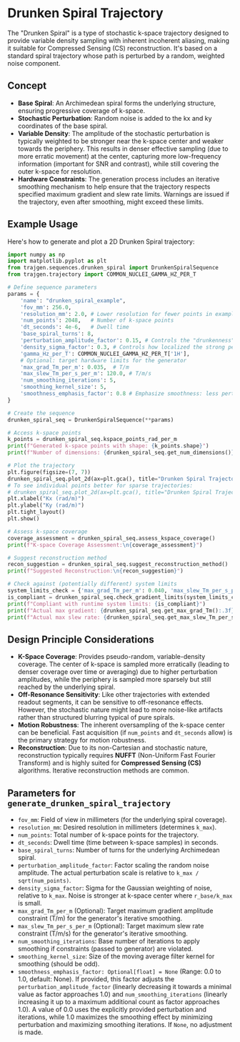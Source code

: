 # Drunken Spiral Trajectory

The "Drunken Spiral" is a type of stochastic k-space trajectory designed to provide variable density sampling with inherent incoherent aliasing, making it suitable for Compressed Sensing (CS) reconstruction. It's based on a standard spiral trajectory whose path is perturbed by a random, weighted noise component.

## Concept

-   **Base Spiral**: An Archimedean spiral forms the underlying structure, ensuring progressive coverage of k-space.
-   **Stochastic Perturbation**: Random noise is added to the kx and ky coordinates of the base spiral.
-   **Variable Density**: The amplitude of the stochastic perturbation is typically weighted to be stronger near the k-space center and weaker towards the periphery. This results in denser effective sampling (due to more erratic movement) at the center, capturing more low-frequency information (important for SNR and contrast), while still covering the outer k-space for resolution.
-   **Hardware Constraints**: The generation process includes an iterative smoothing mechanism to help ensure that the trajectory respects specified maximum gradient and slew rate limits. Warnings are issued if the trajectory, even after smoothing, might exceed these limits.

## Example Usage

Here's how to generate and plot a 2D Drunken Spiral trajectory:

```python
import numpy as np
import matplotlib.pyplot as plt
from trajgen.sequences.drunken_spiral import DrunkenSpiralSequence
from trajgen.trajectory import COMMON_NUCLEI_GAMMA_HZ_PER_T

# Define sequence parameters
params = {
    'name': "drunken_spiral_example",
    'fov_mm': 256.0,
    'resolution_mm': 2.0, # Lower resolution for fewer points in example
    'num_points': 2048,   # Number of k-space points
    'dt_seconds': 4e-6,   # Dwell time
    'base_spiral_turns': 8,
    'perturbation_amplitude_factor': 0.15, # Controls the "drunkenness"
    'density_sigma_factor': 0.3, # Controls how localized the strong perturbation is
    'gamma_Hz_per_T': COMMON_NUCLEI_GAMMA_HZ_PER_T['1H'],
    # Optional: target hardware limits for the generator
    'max_grad_Tm_per_m': 0.035,  # T/m
    'max_slew_Tm_per_s_per_m': 120.0, # T/m/s
    'num_smoothing_iterations': 5,
    'smoothing_kernel_size': 5,
    'smoothness_emphasis_factor': 0.8 # Emphasize smoothness: less perturbation, more smoothing
}

# Create the sequence
drunken_spiral_seq = DrunkenSpiralSequence(**params)

# Access k-space points
k_points = drunken_spiral_seq.kspace_points_rad_per_m
print(f"Generated k-space points with shape: {k_points.shape}")
print(f"Number of dimensions: {drunken_spiral_seq.get_num_dimensions()}")

# Plot the trajectory
plt.figure(figsize=(7, 7))
drunken_spiral_seq.plot_2d(ax=plt.gca(), title="Drunken Spiral Trajectory", point_stride=1, plot_style='-') # Show lines
# To see individual points better for sparse trajectories:
# drunken_spiral_seq.plot_2d(ax=plt.gca(), title="Drunken Spiral Trajectory", plot_style='.', point_size=1)
plt.xlabel("Kx (rad/m)")
plt.ylabel("Ky (rad/m)")
plt.tight_layout()
plt.show()

# Assess k-space coverage
coverage_assessment = drunken_spiral_seq.assess_kspace_coverage()
print(f"K-space Coverage Assessment:\n{coverage_assessment}")

# Suggest reconstruction method
recon_suggestion = drunken_spiral_seq.suggest_reconstruction_method()
print(f"Suggested Reconstruction:\n{recon_suggestion}")

# Check against (potentially different) system limits
system_limits_check = {'max_grad_Tm_per_m': 0.040, 'max_slew_Tm_per_s_per_m': 150.0}
is_compliant = drunken_spiral_seq.check_gradient_limits(system_limits_check)
print(f"Compliant with runtime system limits: {is_compliant}")
print(f"Actual max gradient: {drunken_spiral_seq.get_max_grad_Tm():.3f} T/m")
print(f"Actual max slew rate: {drunken_spiral_seq.get_max_slew_Tm_per_s():.1f} T/m/s")

```

## Design Principle Considerations

-   **K-Space Coverage**: Provides pseudo-random, variable-density coverage. The center of k-space is sampled more erratically (leading to denser coverage over time or averaging) due to higher perturbation amplitudes, while the periphery is sampled more sparsely but still reached by the underlying spiral.
-   **Off-Resonance Sensitivity**: Like other trajectories with extended readout segments, it can be sensitive to off-resonance effects. However, the stochastic nature might lead to more noise-like artifacts rather than structured blurring typical of pure spirals.
-   **Motion Robustness**: The inherent oversampling of the k-space center can be beneficial. Fast acquisition (if `num_points` and `dt_seconds` allow) is the primary strategy for motion robustness.
-   **Reconstruction**: Due to its non-Cartesian and stochastic nature, reconstruction typically requires **NUFFT** (Non-Uniform Fast Fourier Transform) and is highly suited for **Compressed Sensing (CS)** algorithms. Iterative reconstruction methods are common.

## Parameters for `generate_drunken_spiral_trajectory`

-   `fov_mm`: Field of view in millimeters (for the underlying spiral coverage).
-   `resolution_mm`: Desired resolution in millimeters (determines `k_max`).
-   `num_points`: Total number of k-space points for the trajectory.
-   `dt_seconds`: Dwell time (time between k-space samples) in seconds.
-   `base_spiral_turns`: Number of turns for the underlying Archimedean spiral.
-   `perturbation_amplitude_factor`: Factor scaling the random noise amplitude. The actual perturbation scale is relative to `k_max / sqrt(num_points)`.
-   `density_sigma_factor`: Sigma for the Gaussian weighting of noise, relative to `k_max`. Noise is stronger at k-space center where `r_base/k_max` is small.
-   `max_grad_Tm_per_m` (Optional): Target maximum gradient amplitude constraint (T/m) for the generator's iterative smoothing.
-   `max_slew_Tm_per_s_per_m` (Optional): Target maximum slew rate constraint (T/m/s) for the generator's iterative smoothing.
-   `num_smoothing_iterations`: Base number of iterations to apply smoothing if constraints (passed to generator) are violated.
-   `smoothing_kernel_size`: Size of the moving average filter kernel for smoothing (should be odd).
-   `smoothness_emphasis_factor: Optional[float] = None` (Range: 0.0 to 1.0, default: None). If provided, this factor adjusts the `perturbation_amplitude_factor` (linearly decreasing it towards a minimal value as factor approaches 1.0) and `num_smoothing_iterations` (linearly increasing it up to a maximum additional count as factor approaches 1.0). A value of 0.0 uses the explicitly provided perturbation and iterations, while 1.0 maximizes the smoothing effect by minimizing perturbation and maximizing smoothing iterations. If `None`, no adjustment is made.

```
